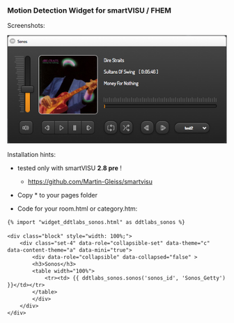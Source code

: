 ### Motion Detection Widget for smartVISU / FHEM

Screenshots:

![](screenshots/sonos.png)


Installation hints:

- tested only with smartVISU **2.8 pre** !
  - https://github.com/Martin-Gleiss/smartvisu

- Copy * to your pages folder

- Code for your room.html or category.htm:

```
{% import "widget_ddtlabs_sonos.html" as ddtlabs_sonos %}

<div class="block" style="width: 100%;">
	<div class="set-4" data-role="collapsible-set" data-theme="c" data-content-theme="a" data-mini="true">
		<div data-role="collapsible" data-collapsed="false" >
		<h3>Sonos</h3>
		<table width="100%">
			<tr><td> {{ ddtlabs_sonos.sonos('sonos_id', 'Sonos_Getty') }}</td></tr>
		</table>
		</div>
	</div>
</div>

```

